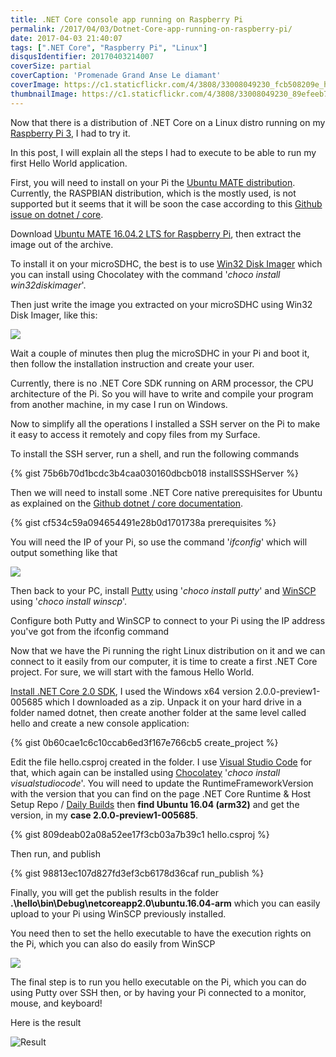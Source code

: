 ```yaml
---
title: .NET Core console app running on Raspberry Pi
permalink: /2017/04/03/Dotnet-Core-app-running-on-raspberry-pi/
date: 2017-04-03 21:40:07
tags: [".NET Core", "Raspberry Pi", "Linux"]
disqusIdentifier: 20170403214007
coverSize: partial
coverCaption: 'Promenade Grand Anse Le diamant'
coverImage: https://c1.staticflickr.com/4/3808/33008049230_fcb508209e_h.jpg
thumbnailImage: https://c1.staticflickr.com/4/3808/33008049230_89efeeb73d_q.jpg
---
```


Now that there is a distribution of .NET Core on a Linux distro running on my [Raspberry Pi 3](https://www.raspberrypi.org/products/raspberry-pi-3-model-b/), I had to try it.

In this post, I will explain all the steps I had to execute to be able to run my first Hello World application.
<!-- more -->
First, you will need to install on your Pi the [Ubuntu MATE distribution](https://ubuntu-mate.org/raspberry-pi/). Currently, the RASPBIAN distribution, which is the mostly used, is not supported but it seems that it will be soon the case according to this [Github issue on dotnet / core](https://github.com/dotnet/core/issues/447).

Download [Ubuntu MATE 16.04.2 LTS for Raspberry Pi](https://ubuntu-mate.org/download/), then extract the image out of the archive.

To install it on your microSDHC, the best is to use [Win32 Disk Imager](https://chocolatey.org/packages/win32diskimager) which you can install using Chocolatey with the command '*choco install win32diskimager*'.

Then just write the image you extracted on your microSDHC using Win32 Disk Imager, like this:

![](https://c1.staticflickr.com/3/2822/32957708953_4ff95b973b_o.png)

Wait a couple of minutes then plug the microSDHC in your Pi and boot it, then follow the installation instruction and create your user.

Currently, there is no .NET Core SDK running on ARM processor, the CPU architecture of the Pi. So you will have to write and compile your program from another machine, in my case I run on Windows.

Now to simplify all the operations I installed a SSH server on the Pi to make it easy to access it remotely and copy files from my Surface.

To install the SSH server, run a shell, and run the following commands

<div style="clear:both;"></div>{% gist 75b6b70d1bcdc3b4caa030160dbcb018 installSSSHServer %}

Then we will need to install some .NET Core native prerequisites for Ubuntu as explained on the [Github dotnet / core documentation](https://github.com/dotnet/core/blob/master/Documentation/prereqs.md).

<div style="clear:both;"></div>{% gist cf534c59a094654491e28b0d1701738a prerequisites %}

You will need the IP of your Pi, so use the command '*ifconfig*' which will output something like that

![](https://c2.staticflickr.com/4/3816/32957721773_5f33093414_o.png)

Then back to your PC, install [Putty](https://chocolatey.org/packages/putty) using '*choco install putty*' and [WinSCP](https://chocolatey.org/packages/winscp) using '*choco install winscp*'.

Configure both Putty and WinSCP to connect to your Pi using the IP address you've got from the ifconfig command

Now that we have the Pi running the right Linux distribution on it and we can connect to it easily from our computer, it is time to create a first .NET Core project. For sure, we will start with the famous Hello World.

[Install .NET Core 2.0 SDK](https://github.com/dotnet/cli/tree/master), I used the Windows x64 version 2.0.0-preview1-005685 which I downloaded as a zip. Unpack it on your hard drive in a folder named dotnet, then create another folder at the same level called hello and create a new console application:

<div style="clear:both;"></div>{% gist 0b60cae1c6c10ccab6ed3f167e766cb5 create_project %}

Edit the file hello.csproj created in the folder. I use [Visual Studio Code](https://code.visualstudio.com/) for that, which again can be installed using [Chocolatey](https://chocolatey.org/packages/VisualStudioCode) '*choco install visualstudiocode*'. You will need to update the RuntimeFrameworkVersion with the version that you can find on the page .NET Core Runtime & Host Setup Repo / [Daily Builds](https://github.com/dotnet/core-setup#daily-builds) then **find Ubuntu 16.04 (arm32)** and get the version, in my **case 2.0.0-preview1-005685**.

<div style="clear:both;"></div>{% gist 809deab02a08a52ee17f3cb03a7b39c1 hello.csproj %}

Then run, and publish

<div style="clear:both;"></div>{% gist 98813ec107d827fd3ef3cb6178d36caf run_publish %}

Finally, you will get the publish results in the folder **.\hello\bin\Debug\netcoreapp2.0\ubuntu.16.04-arm** which you can easily upload to your Pi using WinSCP previously installed.

You need then to set the hello executable to have the execution rights on the Pi, which you can also do easily from WinSCP

![](https://c1.staticflickr.com/3/2806/33821762845_f3033ff9db_o.png)

The final step is to run you hello executable on the Pi, which you can do using Putty over SSH then, or by having your Pi connected to a monitor, mouse, and keyboard!

Here is the result

![Result](https://c2.staticflickr.com/4/3856/32957716323_e196bc13f0_o.png)
